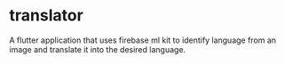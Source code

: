 # translator

A flutter application that uses firebase ml kit to identify language from an image and translate it into the desired language.
